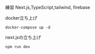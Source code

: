 練習 Next.js,TypeScript,tailwind, firebase

docker立ち上げ

```
docker-compose up -d
```

next.jsの立ち上げ
```
npm run dev
```